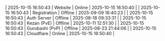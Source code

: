 | 2025-10-15 16:50:43 | Website | Online | 2025-10-15 16:50:40 |
| 2025-10-15 16:50:43 | Registration | Offline | 2025-09-09 16:40:23 |
| 2025-10-15 16:50:43 | Auth Server | Offline | 2025-08-18 09:33:31 |
| 2025-10-15 16:50:43 | Kezan (PvE) | Offline | 2025-10-11 12:51:30 |
| 2025-10-15 16:50:43 | Gurubashi (PvP) | Offline | 2025-08-23 21:44:06 |
| 2025-10-15 16:50:43 | Cloudflare | Online | 2025-10-15 16:50:40 |

